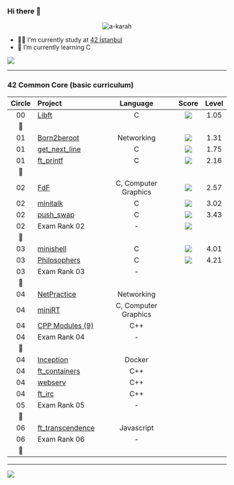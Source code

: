 ### Hi there 👋

<p align="center"> 
  <img src="https://komarev.com/ghpvc/?username=a-karah&label=Profile%20views&color=0e75b6&style=flat" alt="a-karah" />
</p>

- 👨‍🎓 I'm currently study at [42 İstanbul](https://www.42istanbul.com.tr/)
- 🌱 I’m currently learning C

<div align="center">
  <div style="display: flex; align-items: flex-start;">
    <a href="https://profile.intra.42.fr/users/akarahan"><img src="https://badge42.vercel.app/api/v2/cl1l5f6ei003509lh6jxnpqfl/stats?cursusId=21&coalitionId=195" /></a>
    </div>
</div>

<hr>

### 42 Common Core (basic curriculum)

| Circle | Project                                                      |  Language  |                            Score                              |  Level   |
| :----: | :----------------------------------------------------------- | :--------: | :-----------------------------------------------------------: | :------: |
|00	     |[Libft](https://github.com/a-karah/Libft)		                  |C	         | ![](https://badge42.vercel.app/api/v2/cl1l5f6ei003509lh6jxnpqfl/project/2449402) | 1.05     |
|:dizzy: |						                                                  |     	     |		                              				                     |          |
|01	     |[Born2beroot]()	                                             	|Networking  | ![](https://badge42.vercel.app/api/v2/cl1l5f6ei003509lh6jxnpqfl/project/2451511)|1.31 |
|01   	 |[get_next_line](https://github.com/a-karah/get_next_line)	    |C	         | ![](https://badge42.vercel.app/api/v2/cl1l5f6ei003509lh6jxnpqfl/project/2462759)|1.75|
|01   	 |[ft_printf](https://github.com/a-karah/ft_printf)		          |C	         | ![](https://badge42.vercel.app/api/v2/cl1l5f6ei003509lh6jxnpqfl/project/2465338)|2.16   |
|:dizzy: |						                                                  |     	     |		                              				                     |          |
|02	     |[FdF](https://github.com/a-karah/FdF)			            				|C, Computer Graphics|![](https://badge42.vercel.app/api/v2/cl1l5f6ei003509lh6jxnpqfl/project/2478567)|2.57|
|02	     |[minitalk](https://github.com/a-karah/minitalk)				      	|C	         | ![](https://badge42.vercel.app/api/v2/cl1l5f6ei003509lh6jxnpqfl/project/2520011)|3.02	    |
|02	 |[push_swap](https://github.com/a-karah/push_swap)                 |C	         | ![](https://badge42.vercel.app/api/v2/cl1l5f6ei003509lh6jxnpqfl/project/2520011) |3.43|
|02	 |Exam Rank 02							|-	| ![](https://badge42.vercel.app/api/v2/cl1l5f6ei003509lh6jxnpqfl/project/2473114)	|	 |
|:dizzy: |						                                                  |     	     |		                              				                     |          |
|03	 |[minishell](https://github.com/a-karah/minishell)                 |C			     |![](https://badge42.vercel.app/api/v2/cl1l5f6ei003509lh6jxnpqfl/project/2530135)|4.01|
|03	 |[Philosophers](https://github.com/a-karah/philosophers)						|C		       |![](https://badge42.vercel.app/api/v2/cl1l5f6ei003509lh6jxnpqfl/project/2561809)|4.21|
|03	 |Exam Rank 03							|-			|						     |		 |
|:dizzy: |						                                                  |     	     |		                              				                     |          |
|04	 |[NetPractice]()						|Networking			|						     |		 |
|04	 |[miniRT]()							|C, Computer Graphics			|						     |		 |
|04	 |[CPP Modules (9)]()						|C++			|						     |		 |
|04	 |Exam Rank 04							|-			|						     |		 |
|:dizzy: |						                                                  |     	     |		                              				                     |          |
|04	 |[Inception]()							|Docker			|						     |		 |
|04	 |[ft_containers]()						|C++			|						     |		 |
|04	 |[webserv]()							|C++			|						     |		 |
|04	 |[ft_irc]()							|C++			|						     |		 |
|05	 |Exam Rank 05							|-			|						     |		 |
|:dizzy: |						                                                  |     	     |		                              				                     |          |
|06	 |[ft_transcendence]()						|Javascript			|						     |		 |
|06	 |Exam Rank 06							|-			|						     |		 |
|:dizzy: |						                                                  |     	     |		                              				                     |          |

<hr>
 
<div align="center">
  <div style="display: flex; align-items: flex-start;">
    <img src="https://github-readme-stats.vercel.app/api/top-langs/?username=a-karah&layout=compact&title_color=ffffff&icon_color=34abeb&text_color=daf7dc&bg_color=151515" />
    </div>
</div>
